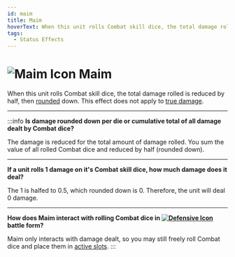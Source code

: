 ```yaml
---
id: maim
title: Maim
hoverText: When this unit rolls Combat skill dice, the total damage rolled is reduced by half, then [rounded](/docs/glossary/rounding) down. This effect does not apply to [true damage](/docs/glossary/true-damage).
tags:
  - Status Effects
---
```


# <img src="/icons/maim.svg" alt="Maim Icon" /> Maim

When this unit rolls Combat skill dice, the total damage rolled is reduced by half, then [rounded](/docs/glossary/rounding) down. This effect does not apply to [true damage](/docs/glossary/true-damage).

---

:::info
**Is damage rounded down per die or cumulative total of all damage dealt by Combat dice?**

The damage is reduced for the total amount of damage rolled. You sum the value of all rolled Combat dice and reduced by half (rounded down).

---

**If a unit rolls 1 damage on it's Combat skill dice, how much damage does it deal?**

The 1 is halfed to 0.5, which rounded down is 0. Therefore, the unit will deal 0 damage.

---

**How does Maim interact with rolling Combat dice in [<img src="/icons/defensive.svg" alt="Defensive Icon" className="icon-svg" />](/docs/battles/battle-forms/defensive) battle form?**

Maim only interacts with damage dealt, so you may still freely roll Combat dice and place them in [active slots](/docs/glossary/active-slot).
:::
